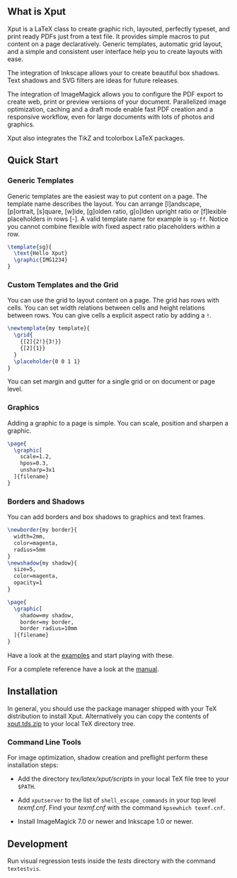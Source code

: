 ## What is Xput

Xput is a LaTeX class to create graphic rich, layouted, perfectly typeset, and print ready PDFs just from a text file. It provides simple macros to put content on a page declaratively. Generic templates, automatic grid layout, and a simple and consistent user interface help you to create layouts with ease.

The integration of Inkscape allows your to create beautiful box shadows. Text shadows and SVG filters are ideas for future releases.

The integration of ImageMagick allows you to configure the PDF export to create web, print or preview versions of your document. Parallelized image optimization, caching and a draft mode enable fast PDF creation and a responsive workflow, even for large documents with lots of photos and graphics.

Xput also integrates the TikZ and tcolorbox LaTeX packages.

## Quick Start

### Generic Templates

Generic templates are the easiest way to put content on a page. The template name describes the layout. You can arrange [l]andscape, [p]ortrait, [s]quare, [w]ide, [g]olden ratio, g[o]lden upright ratio or [f]lexible placeholders in rows [-]. A valid template name for example is `sg-ff`. Notice you cannot combine flexible with fixed aspect ratio placeholders within a row.

```latex
\template{sg}{
  \text{Hello Xput}
  \graphic{IMG1234}
}
```

### Custom Templates and the Grid

You can use the grid to layout content on a page. The grid has rows with cells. You can set width relations between cells and height relations between rows. You can give cells a explicit aspect ratio by adding a `!`.

```latex
\newtemplate{my template}{
  \grid{
    {[2]{2!}{3!}}
    {[2]{1}}
  }
  \placeholder{0 0 1 1}
}
```

You can set margin and gutter for a single grid or on document or page level.

### Graphics

Adding a graphic to a page is simple. You can scale, position and sharpen a graphic.

```latex
\page{
  \graphic[
    scale=1.2,
    hpos=0.3,
    unsharp=3x1
  ]{filename}
}
```

### Borders and Shadows

You can add borders and box shadows to graphics and text frames.

```latex
\newborder{my border}{
  width=2mm,
  color=magenta,
  radius=5mm
}
\newshadow{my shadow}{
  size=5,
  color=magenta,
  opacity=1
}

\page{
  \graphic[
    shadow=my shadow,
    border=my border,
    border radius=10mm
  ]{filename}
}
```

Have a look at the [examples](https://github.com/friedemannbartels/xput/tree/main/doc) and start playing with these.

For a complete reference have a look at the [manual](https://github.com/friedemannbartels/xput/raw/main/doc/xputmanual.pdf).

## Installation

In general, you should use the package manager shipped with your TeX distribution to install Xput. Alternatively you can copy the contents of [xput.tds.zip](https://github.com/friedemannbartels/xput/releases/download/v1.0.2/xput.tds.zip) to your local TeX directory tree.

### Command Line Tools

For image optimization, shadow creation and preflight perform these installation steps:

- Add the directory _tex/latex/xput/scripts_ in your local TeX file tree to your `$PATH`.

- Add `xputserver` to the list of `shell_escape_commands` in your top level _texmf.cnf_.  Find your _texmf.cnf_ with the command `kpsewhich texmf.cnf`.

- Install ImageMagick 7.0 or newer and Inkscape 1.0 or newer.

## Development

Run visual regression tests inside the _tests_ directory with the command `textestvis`.
